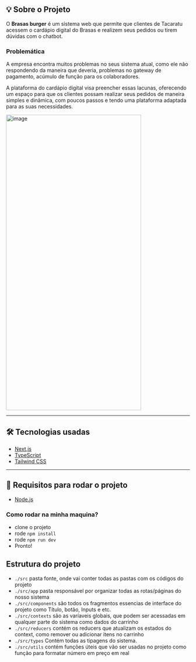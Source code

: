 ## 💡 Sobre o Projeto

O **Brasas burger** é um sistema web que permite que clientes de Tacaratu acessem o cardápio digital do Brasas e realizem seus pedidos ou tirem dúvidas com o chatbot.

### Problemática

A empresa encontra muitos problemas no seus sistema atual, como ele não respondendo da maneira que deveria, problemas no gateway de pagamento, acúmulo de função para os colaboradores.

A plataforma do cardápio digital visa preencher essas lacunas, oferecendo um espaço para que os clientes possam realizar seus pedidos de maneira simples e dinâmica, com poucos passos e tendo uma plataforma adaptada para as suas necessidades.

<img width="370" height="808" alt="image" src="https://github.com/user-attachments/assets/e6614c5a-438c-4528-b56d-b41da2e200e1" />

---

## 🛠️ Tecnologias usadas

- [Next.js](https://nextjs.org/)
- [TypeScript](https://www.typescriptlang.org/)
- [Tailwind CSS](https://tailwindcss.com/)

---

## 🧩 Requisitos para rodar o projeto

- [Node.js](https://www.nodejs.tech/pt-br)

### Como rodar na minha maquina?

- clone o projeto
- rode `npm install`
- rode `npm run dev`
- Pronto!

## Estrutura do projeto

- `./src` pasta fonte, onde vai conter todas as pastas com os códigos do projeto
- `./src/app` pasta responsável por organizar todas as rotas/páginas do nosso sistema
- `./src/components` são todos os fragmentos essencias de interface do projeto como Título, botão, Inputs e etc.
- `./src/contexts` são as varíaveis globais, que podem ser acessadas em qualquer parte do sistema como dados do carrinho
- `./src/reducers` contém os reducers que atualizam os estados do context, como remover ou adicionar itens no carrinho
- `./src/types` Contém todas as tipagens do sistema.
- `./src/utils` contém funções úteis que vão ser usadas no projeto como função para formatar número em preço em real
